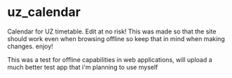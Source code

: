 # uz_calendar

Calendar for UZ timetable. Edit at no risk!
This was made so that the site should work even when browsing offline so keep that in mind when making changes. enjoy!

This was a test for offline capabilities in web applications, will upload a much better test app that i'm planning to use myself
